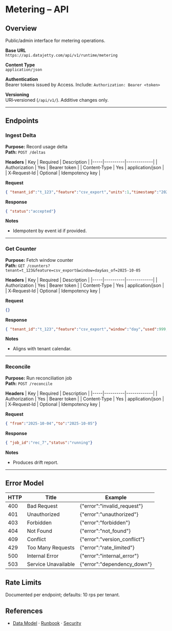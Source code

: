 # Metering – API

## Overview
Public/admin interface for metering operations.

**Base URL**  
`https://api.datajetty.com/api/v1/runtime/metering`

**Content Type**  
`application/json`

**Authentication**  
Bearer tokens issued by Access. Include: `Authorization: Bearer <token>`

**Versioning**  
URI‑versioned (`/api/v1/`). Additive changes only.

---

## Endpoints

### Ingest Delta
**Purpose:** Record usage delta  
**Path:** `POST /deltas`

**Headers**
| Key | Required | Description |
|-----|----------|-------------|
| Authorization | Yes | Bearer token |
| Content‑Type | Yes | application/json |
| X‑Request‑Id | Optional | Idempotency key |

**Request**
```json
{ "tenant_id":"t_123","feature":"csv_export","units":1,"timestamp":"2025-10-05T10:00:00Z"}
```

**Response**
```json
{ "status":"accepted"}
```

**Notes**
- Idempotent by event id if provided.

---

### Get Counter
**Purpose:** Fetch window counter  
**Path:** `GET /counters?tenant=t_123&feature=csv_export&window=day&as_of=2025-10-05`

**Headers**
| Key | Required | Description |
|-----|----------|-------------|
| Authorization | Yes | Bearer token |
| Content‑Type | Yes | application/json |
| X‑Request‑Id | Optional | Idempotency key |

**Request**
```json
{}
```

**Response**
```json
{ "tenant_id":"t_123","feature":"csv_export","window":"day","used":999,"limit":1000 }
```

**Notes**
- Aligns with tenant calendar.

---

### Reconcile
**Purpose:** Run reconciliation job  
**Path:** `POST /reconcile`

**Headers**
| Key | Required | Description |
|-----|----------|-------------|
| Authorization | Yes | Bearer token |
| Content‑Type | Yes | application/json |
| X‑Request‑Id | Optional | Idempotency key |

**Request**
```json
{ "from":"2025-10-04","to":"2025-10-05"}
```

**Response**
```json
{ "job_id":"rec_7","status":"running"}
```

**Notes**
- Produces drift report.

---

## Error Model
| HTTP | Title | Example |
|------|-------|---------|
| 400 | Bad Request | {"error":"invalid_request"} |
| 401 | Unauthorized | {"error":"unauthorized"} |
| 403 | Forbidden | {"error":"forbidden"} |
| 404 | Not Found | {"error":"not_found"} |
| 409 | Conflict | {"error":"version_conflict"} |
| 429 | Too Many Requests | {"error":"rate_limited"} |
| 500 | Internal Error | {"error":"internal_error"} |
| 503 | Service Unavailable | {"error":"dependency_down"} |

## Rate Limits
Documented per endpoint; defaults: 10 rps per tenant.

## References
- [Data Model](data-model.md) · [Runbook](runbook.md) · [Security](security.md)
